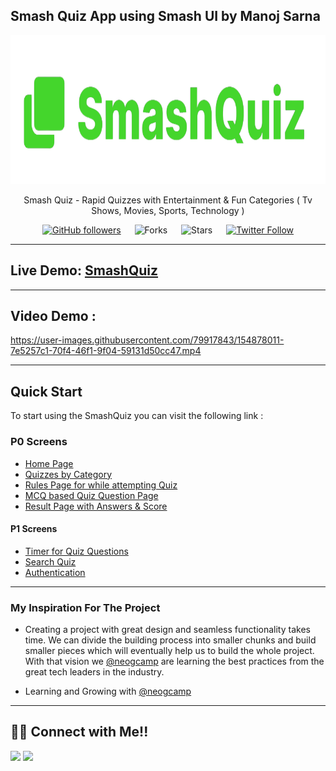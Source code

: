 ## Smash Quiz App using Smash UI by Manoj Sarna

<div align="center">

<img alt="badminton" src="/lib/assets/logo/logo.png" width="1048px" height="238px" />

Smash Quiz - Rapid Quizzes with Entertainment & Fun Categories ( Tv Shows, Movies, Sports, Technology ) 

[![GitHub followers](https://img.shields.io/github/followers/manojsarna?style=social)](https://github.com/manojsarna)
&emsp;
![Forks](https://img.shields.io/github/forks/manojsarna/manoj-smash-quiz)
&emsp;
![Stars](https://img.shields.io/github/stars/manojsarna/manoj-smash-quiz)
&emsp;
[![Twitter Follow](https://img.shields.io/twitter/follow/manojsarnacom?style=social)](https://twitter.com/manojsarnacom)

</div>

---

## Live Demo: [SmashQuiz](https://smashquiz.netlify.app/)

---

## Video Demo :
https://user-images.githubusercontent.com/79917843/154878011-7e5257c1-70f4-46f1-9f04-59131d50cc47.mp4

---

## Quick Start

To start using the SmashQuiz you can visit the following link : 

### P0 Screens

- [Home Page](https://smashquiz.netlify.app/)
- [Quizzes by Category](https://smashquiz.netlify.app/lib/components/category/tvshows/tvshows)
- [Rules Page for while attempting Quiz](https://smashquiz.netlify.app/lib/components/rules/rules)
- [MCQ based Quiz Question Page](https://smashquiz.netlify.app/lib/components/questions/questions)
- [Result Page with Answers & Score](https://smashquiz.netlify.app/lib/components/result/result)

#### P1 Screens

- [Timer for Quiz Questions](https://smashquiz.netlify.app/lib/components/questions/questions)
- [Search Quiz](https://smashquiz.netlify.app/)
- [Authentication](https://smashquiz.netlify.app/lib/components/auth/auth.html)

---
### My Inspiration For The Project

- Creating a project with great design and seamless functionality takes time. We can divide the building process into smaller chunks and build smaller pieces which will eventually help us to build the whole project. With that vision we [@neogcamp](https://twitter.com/neogcamp) are learning the best practices from the great tech leaders in the industry.

- Learning and Growing with [@neogcamp](https://twitter.com/neogcamp)

---

## 👨‍💻 Connect with Me!!

<a href="https://twitter.com/manojsarnacom"><img src="https://img.shields.io/badge/Twitter-1DA1F2?style=for-the-badge&logo=twitter&logoColor=white"/></a>
<a href="https://www.linkedin.com/in/manojsarna/"><img src="https://img.shields.io/badge/LinkedIn-0077B5?style=for-the-badge&logo=linkedin&logoColor=white"/></a>
